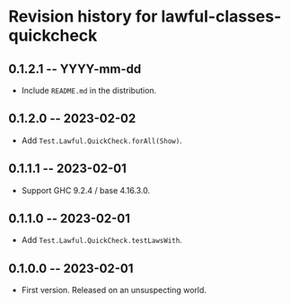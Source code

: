# Revision history for lawful-classes-quickcheck

## 0.1.2.1 -- YYYY-mm-dd

* Include `README.md` in the distribution.

## 0.1.2.0 -- 2023-02-02

* Add `Test.Lawful.QuickCheck.forAll(Show)`.

## 0.1.1.1 -- 2023-02-01

* Support GHC 9.2.4 / base 4.16.3.0.

## 0.1.1.0 -- 2023-02-01

* Add `Test.Lawful.QuickCheck.testLawsWith`.

## 0.1.0.0 -- 2023-02-01

* First version. Released on an unsuspecting world.

